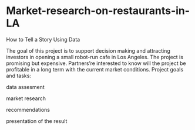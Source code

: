 # Market-research-on-restaurants-in-LA
How to Tell a Story Using Data


The goal of this project is to support decision making and attracting investors in opening a small robot-run cafe in Los Angeles. The project is promising but expensive. Partners’re interested to know will the project be profitable in a long term with the current market conditions.
Project goals and tasks:

data assesment

market research

recommendations

presentation of the result
